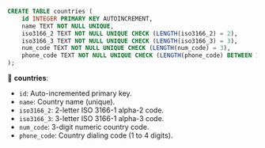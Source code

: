 ```sql
CREATE TABLE countries (
    id INTEGER PRIMARY KEY AUTOINCREMENT,
    name TEXT NOT NULL UNIQUE,
    iso3166_2 TEXT NOT NULL UNIQUE CHECK (LENGTH(iso3166_2) = 2),
    iso3166_3 TEXT NOT NULL UNIQUE CHECK (LENGTH(iso3166_3) = 3),
    num_code TEXT NOT NULL UNIQUE CHECK (LENGTH(num_code) = 3),
    phone_code TEXT NOT NULL UNIQUE CHECK (LENGTH(phone_code) BETWEEN 1 AND 4)
);
```

📌 **countries**:  
- `id`: Auto-incremented primary key.  
- `name`: Country name (unique).  
- `iso3166_2`: 2-letter ISO 3166-1 alpha-2 code.  
- `iso3166_3`: 3-letter ISO 3166-1 alpha-3 code.  
- `num_code`: 3-digit numeric country code.  
- `phone_code`: Country dialing code (1 to 4 digits).  
